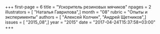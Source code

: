 +++
first-page = 6
title = "Ускоритель резиновых мячиков"
npages = 2
illustrators = [ "Наталья Гаврилова",]
month = "08"
rubric = "Опыты и эксперименты"
authors = [ "Алексей Колчин", "Андрей Щетников",]
issues = [ "2015_08",]
year = "2015"
date = "2017-04-24T15:37:58+03:00"
+++
